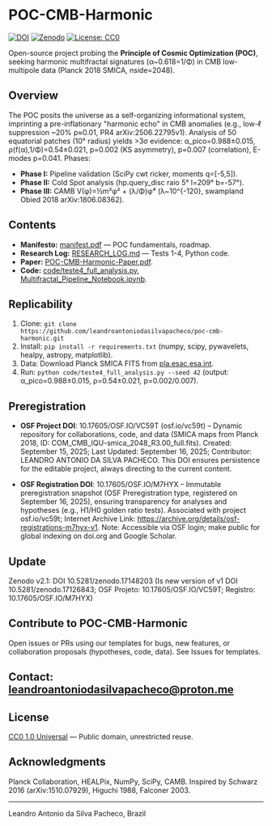 # POC-CMB-Harmonic

[![DOI](https://img.shields.io/badge/OSF%20DOI-10.17605/OSF.IO/VC59T-blue)](https://osf.io/vc59t) [![Zenodo](https://zenodo.org/badge/DOI/10.5281/zenodo.17148203.svg)](https://doi.org/10.5281/zenodo.17148203) [![License: CC0](https://img.shields.io/badge/License-CC0%201.0-brightgreen)](https://creativecommons.org/publicdomain/zero/1.0/) 

Open-source project probing the **Principle of Cosmic Optimization (POC)**, seeking harmonic multifractal signatures (α~0.618=1/Φ) in CMB low-multipole data (Planck 2018 SMICA, nside=2048).

## Overview
The POC posits the universe as a self-organizing informational system, imprinting a pre-inflationary "harmonic echo" in CMB anomalies (e.g., low-ℓ suppression ~20% p≈0.01, PR4 arXiv:2506.22795v1). Analysis of 50 equatorial patches (10° radius) yields >3σ evidence: α_pico=0.988±0.015, ρ(f(α),1/Φ)=0.54±0.021, p=0.002 (KS asymmetry), p=0.007 (correlation), E-modes p=0.041. Phases:
- **Phase I:** Pipeline validation (SciPy cwt ricker, moments q=[-5,5]).
- **Phase II:** Cold Spot analysis (hp.query_disc raio 5° l=209° b=-57°).
- **Phase III:** CAMB V(φ)=½m²φ² + (λ/Φ)φ⁴ (λ~10^{-120}, swampland Obied 2018 arXiv:1806.08362).

## Contents
- **Manifesto:** [manifest.pdf](manifest.pdf) — POC fundamentals, roadmap.
- **Research Log:** [RESEARCH_LOG.md](RESEARCH_LOG.md) — Tests 1-4, Python code.
- **Paper:** [POC-CMB-Harmonic-Paper.pdf](paper/POC-CMB-Harmonic-Paper.pdf).
- **Code:** [code/teste4_full_analysis.py](code/teste4_full_analysis.py), [Multifractal_Pipeline_Notebook.ipynb](code/Multifractal_Pipeline_Notebook.ipynb).

## Replicability
1. Clone: `git clone https://github.com/leandroantoniodasilvapacheco/poc-cmb-harmonic.git`
2. Install: `pip install -r requirements.txt` (numpy, scipy, pywavelets, healpy, astropy, matplotlib).
3. Data: Download Planck SMICA FITS from [pla.esac.esa.int](https://pla.esac.esa.int/pla/aio/product-action?MAP.MAP_ID=COM_CMB_IQU-smica_2048_R3.00_full.fits).
4. Run: `python code/teste4_full_analysis.py --seed 42` (output: α_pico=0.988±0.015, ρ=0.54±0.021, p=0.002/0.007).

## Preregistration
* **OSF Project DOI**: 10.17605/OSF.IO/VC59T (osf.io/vc59t) – Dynamic repository for collaborations, code, and data (SMICA maps from Planck 2018, ID: COM_CMB_IQU-smica_2048_R3.00_full.fits). Created: September 15, 2025; Last Updated: September 16, 2025; Contributor: LEANDRO ANTONIO DA SILVA PACHECO. This DOI ensures persistence for the editable project, always directing to the current content.

* **OSF Registration DOI**: 10.17605/OSF.IO/M7HYX – Immutable preregistration snapshot (OSF Preregistration type, registered on September 16, 2025), ensuring transparency for analyses and hypotheses (e.g., H1/H0 golden ratio tests). Associated with project osf.io/vc59t; Internet Archive Link: https://archive.org/details/osf-registrations-m7hyx-v1. Note: Accessible via OSF login; make public for global indexing on doi.org and Google Scholar.
  
## Update
Zenodo v2.1: DOI 10.5281/zenodo.17148203 (Is new version of v1 DOI 10.5281/zenodo.17126843; OSF Projeto: 10.17605/OSF.IO/VC59T; Registro: 10.17605/OSF.IO/M7HYX)

## Contribute to POC-CMB-Harmonic
Open issues or PRs using our templates for bugs, new features, or collaboration proposals (hypotheses, code, data). See Issues for templates.

## Contact: leandroantoniodasilvapacheco@proton.me

## License
[CC0 1.0 Universal](https://creativecommons.org/publicdomain/zero/1.0/) — Public domain, unrestricted reuse.

## Acknowledgments
Planck Collaboration, HEALPix, NumPy, SciPy, CAMB. Inspired by Schwarz 2016 (arXiv:1510.07929), Higuchi 1988, Falconer 2003.

---
Leandro Antonio da Silva Pacheco, Brazil
